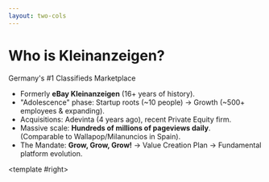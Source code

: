 ```yaml
---
layout: two-cols
---
```


# Who is Kleinanzeigen?

<div class="text-base max-w-xl mx-auto space-y-3">
  <div class="font-bold text-lg">Germany's #1 Classifieds Marketplace</div>
  <ul class="list-disc list-inside">
    <li>Formerly <strong>eBay Kleinanzeigen</strong> (16+ years of history).</li>
    <li>"Adolescence" phase: Startup roots (~10 people) → Growth (~500+ employees & expanding).</li>
    <li>Acquisitions: Adevinta (4 years ago), recent Private Equity firm.</li>
    <li>Massive scale: <strong>Hundreds of millions of pageviews daily</strong>.<br/>(Comparable to Wallapop/Milanuncios in Spain).</li>
    <li>The Mandate: <strong>Grow, Grow, Grow!</strong> → Value Creation Plan → Fundamental platform evolution.</li>
  </ul>
</div>

<template #right>
  <div class="pl-8">
    <ImageCarousel
      :images="[
        '/2025-04-23/ebayk-2011.png',
        '/2025-04-23/ebayk-2020.png',
        '/2025-04-23/ka-today.png'
      ]"
      :interval="3000"
      fit="cover"
      align="top left"
      height="400px"
      width="100%"
    />
  </div>
</template>